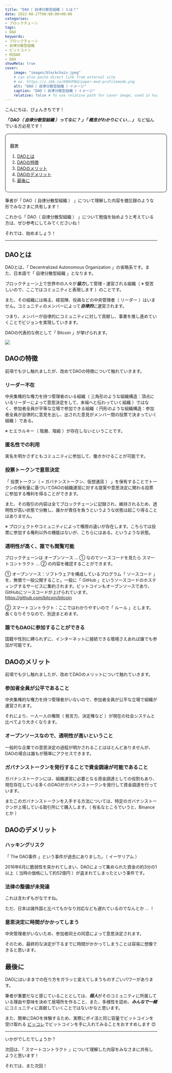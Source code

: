 ```yaml
---
title: "DAO（ 自律分散型組織 ）とは？"
date: 2022-08-27T00:00:00+00:00
categories:
- ブロックチェーン
tags:
- DAO
keywords:
- ブロックチェーン
- 自律分散型組織
- ビットコイン
- MZDAO
- DAO
showMeta: true
cover:
    image: "images/blockchain.jpeg"
    # can also paste direct link from external site
    # ex. https://i.ibb.co/K0HVPBd/paper-mod-profilemode.png
    alt: "DAO（ 自律分散型組織 ）イメージ"
    caption: "DAO（ 自律分散型組織 ）イメージ"
    relative: false # To use relative path for cover image, used in hugo Page-bundles
---
```


<style>
    .flame {
        margin: 1rem 0;
        padding: 1em;
        width: 100%;
        border: 2px solid #828282;
        border-radius: 10px;
    }

    .flame ul {
        margin: 0;
    }

    .flame ul li {
        margin: 0;
    }

</style>

こんにちは、ぴょんきちです！

***「 DAO（ 自律分散型組織 ）ってなに？ 」「 概念がわかりにくい... 」*** など悩んでいる方必見です！

<div class="flame">
    <p style="margin-bottom: .5rem;"><strong>目次</strong></p>
    <ol>
        <li><a href="#daoとは">DAOとは</a></li>
        <li><a href="#daoの特徴">DAOの特徴</a></li>
        <li><a href="#daoのメリット">DAOのメリット</a></li>
        <li><a href="#daoのデメリット">DAOのデメリット</a></li>
        <li><a href="#最後に">最後に</a></li>
    </ol>
</div>

筆者が「 DAO（ 自律分散型組織 ） 」について理解した内容を備忘録のような形でみなさまに共有します！

これから「 DAO（ 自律分散型組織 ） 」について勉強を始めようと考えている方は、ぜひ参考にしてみてくださいね！

それでは、始めましょう！

<hr>

## DAOとは

DAOとは、「 Decentralized Autonomous Organization 」の省略系です。また、日本語で「 自律分散型組織 」となります。

ブロックチェーン上で世界中の人々が***協力***して管理・運営される組織（ ※ 堅苦しいので、ここではコミュニティと表現します ）のことです。

また、その組織には株主、経営陣、役員などの中央管理者（ リーダー ）はいません。コミュニティのメンバーによって***自律的***に運営されます。

つまり、メンバーが自律的にコミュニティに対して貢献し、事業を推し進めていくことでビジョンを実現していきます。

DAOの代表的な例として「 Bitcoin 」が挙げられます。

<img src="/images/bitcoin.jpeg">

## DAOの特徴

前項でも少し触れましたが、改めてDAOの特徴について触れていきます。

### リーダー不在

中央集権的な権力を持つ管理者のいる組織（ 三角形のような組織構造：頂点にいるリーダーによって意思決定をして、末端へと伝わっていく組織 ）ではなく、参加者全員が平等な立場で参加できる組織（ 円形のような組織構造：参加者全員が自律的に意見を出し、出された意見がメンバー間の投票で決まっていく組織 ）である。

※ ヒエラルキー（ 階層、階級 ）が存在しないということです。

### 匿名性での利用

実名を明かさずともコミュニティに参加して、働きかけることが可能です。

### 投票トークンで意思決定

「 投票トークン（ = ガバナンストークン、仮想通貨 ） 」を保有することでトークンの保有量に基づいてDAOの組織運営に対する提案や意思決定に関わる投票に参加する権利を得ることができます。

また、その取引の内容は全てブロックチェーンに記録され、維持されるため、透明性が高い状態で分散し、誰かが責任を負うというような状態は起こり得ることはありません。

※ プロジェクトやコミュニティによって権限の違いが存在します。こちらでは投票に参加する権利以外の機能はないが、こちらにはある。というような状態。

### 透明性が高く、誰でも閲覧可能

ブロックチェーンは オープンソース … ① なのでソースコードを見たら スマートコントラクト … ② の内容を確認することができます。

① オープンソース：ソフトウェアを構成しているプログラム「 ソースコード 」を、無償で一般公開すること。一般に「 GitHub 」というソースコードのホスティングするサービスに集約されます。ビットコインもオープンソースであり、GitHubにソースコードが上げられています。
https://github.com/bitcoin/bitcoin

② スマートコントラクト：ここではわかりやすいので「 ルール 」とします。長くなりそうなので、別途まとめます。

### 誰でもDAOに参加することができる

国籍や性別に縛られずに、インターネットに接続できる環境さえあれば誰でも参加が可能です。

## DAOのメリット

前項でも少し触れましたが、改めてDAOのメリットについて触れていきます。

### 参加者全員が公平であること

中央集権的な権力を持つ管理者がいないので、参加者全員が公平な立場で組織が運営されます。

それにより、一人一人の権限（ 発言力、決定権など ）が現在の社会システムと比べてより大きくなります。

### オープンソースなので、透明性が高いということ

一般的な企業での意思決定の過程が明かされることはほとんどありませんが、DAOの場合は誰もが簡単にアクセスできます。

### ガバナンストークンを発行することで資金調達が可能であること

ガバナンストークンには、組織運営に必要となる資金調達としての役割もあり、現在存在している多くのDAOがガバナンストークンを発行して資金調達を行っています。

またこのガバナンストークンを入手する方法については、特定のガバナンストークンが上場している取引所にて購入します。（ 有名なところでいうと、Binanceとか ）

## DAOのデメリット

### ハッキングリスク

「 The DAO事件 」という事件が過去にありました。（ イーサリアム ）

2016年6月に脆弱性を突かれてしまい、DAOによって集められた資金の約3分の1以上（ 当時の価格にして約52億円 ）が盗まれてしまったという事件です。

### 法律の整備が未発達

これは言わずもがなですね。

ただ、日本は諸外国と比べてもかなり対応なども遅れているのでなんとか … ！

### 意思決定に時間がかかってしまう

中央管理者がいないため、参加者同士の同意によって意思決定されます。

そのため、最終的な決定が下るまでに時間がかかってしまうことは容易に想像できると思います。

## 最後に

DAOにはいままでの在り方をガラッと変えてしまうものすごいパワーがあります。

筆者が重要だなと感じていることとしては、***個人***がそのコミュニティに所属している理由や意味を決めて居場所を作ること、また、多様性を認め、***みんなで一緒***にコミュニティに貢献していくことではないかなと思います。

また、簡単にDAOを体験するため、実際にポイ活と同じ容量でビットコインを受け取れる
<a href="https://px.a8.net/svt/ejp?a8mat=3NH3FD+3PYJW2+4VJG+5YJRM" rel="nofollow">ビッコレ</a><img border="0" width="1" height="1" src="https://www18.a8.net/0.gif?a8mat=3NH3FD+3PYJW2+4VJG+5YJRM" alt="">でビットコインを手に入れてみることをおすすめします 😊

<hr>

いかがでしたでしょうか？

次回は、「 スマートコントラクト 」について理解した内容をみなさまに共有しようと思います！

それでは、また次回！
